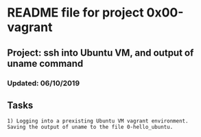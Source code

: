 #	README file for project 0x00-vagrant
##	Project: ssh into Ubuntu VM, and output of uname command
###	Updated: 06/10/2019

##	Tasks
	1) Logging into a prexisting Ubuntu VM vagrant environment.
	Saving the output of uname to the file 0-hello_ubuntu.


